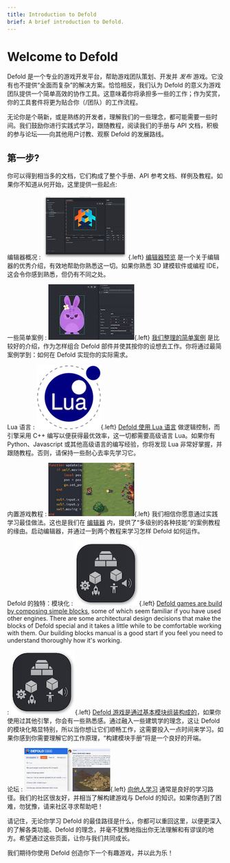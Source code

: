 ```yaml
---
title: Introduction to Defold
brief: A brief introduction to Defold.
---
```


# Welcome to Defold

Defold 是一个专业的游戏开发平台，帮助游戏团队策划、开发并 _发布_ 游戏。它没有也不提供“全面而复杂”的解决方案。恰恰相反，我们认为 Defold 的意义为游戏团队提供一个简单高效的协作工具。这意味着你将承担多一些的工作；作为奖赏，你的工具套件将更为贴合你（/团队）的工作流程。

无论你是个萌新，或是熟练的开发者，理解我们的一些理念，都可能需要一些时间。我们鼓励你进行实践式学习，跟随教程，阅读我们的手册与 API 文档，积极的参与论坛——向其他用户讨教、观察 Defold 的发展路线。

## 第一步?

你可以得到相当多的文档，它们构成了整个手册、API 参考文档、样例及教程。如果你不知道从何开始，这里提供一些起点:

编辑器概况
: ![Editor overview](images/introduction/editor.png){.left} [编辑器预览](/manuals/editor/) 是一个关于编辑器的优秀介绍，有效地帮助你熟悉这一切。如果你熟悉 3D 建模软件或编程 IDE，这会令你感到熟悉，但仍有不同之处。

一些简单案例
: ![Examples](images/introduction/examples.jpg){.left} [我们整理的简单案例](/examples/) 是比较好的介绍，作为怎样组合 Defold 部件并使其按你的设想去工作。你将通过最简案例学到：如何在 Defold 实现你的实际需求。

Lua 语言
: ![Lua overview](images/introduction/lua.png){.left} [Defold 使用 Lua 语言](/manuals/lua/) 做逻辑控制，而引擎采用 C++ 编写以便获得最优效率，这一切都需要高级语言 Lua。如果你有 Python、Javascript 或其他高级语言的编写经验，你将发现 Lua 非常好掌握，并跟随教程。否则，请保持一些耐心去率先学习它。

内置游戏教程
: ![Tutorials](images/introduction/tutorials.jpg){.left} 我们相信你愿意通过实践学习最佳做法。这也是我们在 [编辑器](/manuals/editor/) 内，提供了“多级别的各种技能”的案例教程的缘由。启动编辑器，并通过一到两个教程来学习怎样 Defold 如何运作。

Defold 的独特：模块化
: ![Building blocks](images/introduction/building_blocks.png){.left} [Defold games are build by composing simple blocks](/manuals/building-blocks/), some of which seem familiar if you have used other engines. There are some architectural design decisions that make the blocks of Defold special and it takes a little while to be comfortable working with them. Our building blocks manual is a good start if you feel you need to understand thoroughly how it's working.

: ![Building blocks](images/introduction/building_blocks.png){.left} [Defold 游戏是通过基本模块组装构成的](/manuals/building-blocks/)，如果你使用过其他引擎，你会有一些熟悉感。通过融入一些建筑学的理念，这让 Defold 的模块化略显特别，所以当你想让它们顺畅工作，这需要投入一点时间来学习。如果你感到你需要理解它的工作原理，“构建模块手册”将是一个良好的开端。

论坛
: ![Forum](images/introduction/forum.jpg){.left} [向他人学习](//forum.defold.com/) 通常是良好的学习路径。我们的社区很友好，并相当了解构建游戏与 Defold 的知识。如果你遇到了困难，勿犹豫，请来社区寻求帮助吧！

请记住，无论你学习 Defold 的最佳路径是什么，你都可以重回这里，以便更深入的了解各类功能、Defold 的理念，并毫不犹豫地指出你无法理解和有谬误的地方。希望通过这些页面，让你与我们共同成长。

我们期待你使用 Defold 创造你下一个有趣游戏，并以此为乐！

